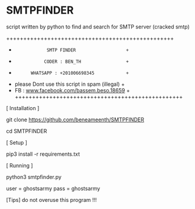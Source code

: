 # SMTPFINDER
script written by python to find and search for SMTP server (cracked smtp)

+++++++++++++++++++++++++++++++++++++++++++++++++
+                 SMTP FINDER                   +
+                CODER : BEN_TH                 +
+           WHATSAPP : +201006698345            +
+ please Dont use this script in spam (illegal) +
+    FB : www.facebook.com/bassem.beso.18659    +
+++++++++++++++++++++++++++++++++++++++++++++++++

[ Installation ]

git clone https://github.com/beneameenth/SMTPFINDER

cd SMTPFINDER

[ Setup ]

pip3 install -r requirements.txt

[ Running ]

python3 smtpfinder.py

user = ghostsarmy
pass = ghostsarmy

[Tips] do not overuse this program !!!
